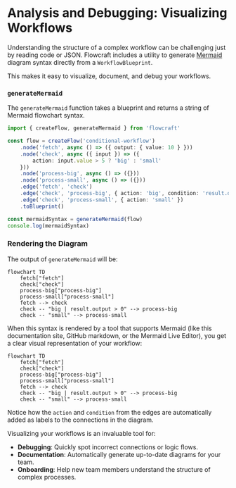 # Analysis and Debugging: Visualizing Workflows

Understanding the structure of a complex workflow can be challenging just by reading code or JSON. Flowcraft includes a utility to generate [Mermaid](https://mermaid.js.org/) diagram syntax directly from a `WorkflowBlueprint`.

This makes it easy to visualize, document, and debug your workflows.

### `generateMermaid`

The `generateMermaid` function takes a blueprint and returns a string of Mermaid flowchart syntax.

```typescript
import { createFlow, generateMermaid } from 'flowcraft'

const flow = createFlow('conditional-workflow')
	.node('fetch', async () => ({ output: { value: 10 } }))
	.node('check', async ({ input }) => ({
		action: input.value > 5 ? 'big' : 'small'
	}))
	.node('process-big', async () => ({}))
	.node('process-small', async () => ({}))
	.edge('fetch', 'check')
	.edge('check', 'process-big', { action: 'big', condition: 'result.output > 0' })
	.edge('check', 'process-small', { action: 'small' })
	.toBlueprint()

const mermaidSyntax = generateMermaid(flow)
console.log(mermaidSyntax)
```

### Rendering the Diagram

The output of `generateMermaid` will be:
```
flowchart TD
    fetch["fetch"]
    check["check"]
    process-big["process-big"]
    process-small["process-small"]
    fetch --> check
    check -- "big | result.output > 0" --> process-big
    check -- "small" --> process-small
```

When this syntax is rendered by a tool that supports Mermaid (like this documentation site, GitHub markdown, or the Mermaid Live Editor), you get a clear visual representation of your workflow:

```mermaid
flowchart TD
    fetch["fetch"]
    check["check"]
    process-big["process-big"]
    process-small["process-small"]
    fetch --> check
    check -- "big | result.output > 0" --> process-big
    check -- "small" --> process-small
```
Notice how the `action` and `condition` from the edges are automatically added as labels to the connections in the diagram.

Visualizing your workflows is an invaluable tool for:
-   **Debugging**: Quickly spot incorrect connections or logic flows.
-   **Documentation**: Automatically generate up-to-date diagrams for your team.
-   **Onboarding**: Help new team members understand the structure of complex processes.
